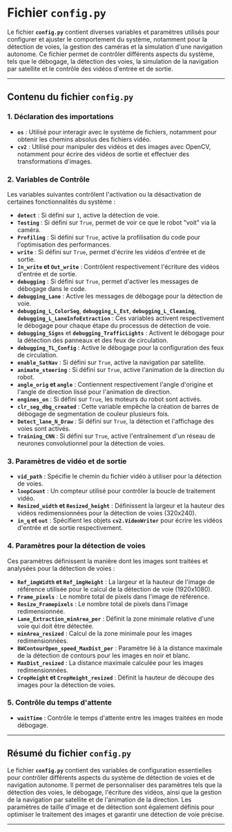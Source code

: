 # Fichier **`config.py`**

Le fichier **`config.py`** contient diverses variables et paramètres utilisés pour configurer et ajuster le comportement du système, notamment pour la détection de voies, la gestion des caméras et la simulation d'une navigation autonome. Ce fichier permet de contrôler différents aspects du système, tels que le débogage, la détection des voies, la simulation de la navigation par satellite et le contrôle des vidéos d'entrée et de sortie.

---

## **Contenu du fichier `config.py`**

### **1. Déclaration des importations**
- **`os`** : Utilisé pour interagir avec le système de fichiers, notamment pour obtenir les chemins absolus des fichiers vidéo.
- **`cv2`** : Utilisé pour manipuler des vidéos et des images avec OpenCV, notamment pour écrire des vidéos de sortie et effectuer des transformations d'images.

### **2. Variables de Contrôle**
Les variables suivantes contrôlent l'activation ou la désactivation de certaines fonctionnalités du système :

- **`detect`** : Si défini sur `1`, active la détection de voie.
- **`Testing`** : Si défini sur `True`, permet de voir ce que le robot "voit" via la caméra.
- **`Profiling`** : Si défini sur `True`, active la profilisation du code pour l'optimisation des performances.
- **`write`** : Si défini sur `True`, permet d'écrire les vidéos d'entrée et de sortie.
- **`In_write` et `Out_write`** : Contrôlent respectivement l'écriture des vidéos d'entrée et de sortie.
- **`debugging`** : Si défini sur `True`, permet d'activer les messages de débogage dans le code.
- **`debugging_Lane`** : Active les messages de débogage pour la détection de voie.
- **`debugging_L_ColorSeg`**, **`debugging_L_Est`**, **`debugging_L_Cleaning`**, **`debugging_L_LaneInfoExtraction`** : Ces variables activent respectivement le débogage pour chaque étape du processus de détection de voie.
- **`debugging_Signs`** et **`debugging_TrafficLights`** : Activent le débogage pour la détection des panneaux et des feux de circulation.
- **`debugging_TL_Config`** : Active le débogage pour la configuration des feux de circulation.
- **`enable_SatNav`** : Si défini sur `True`, active la navigation par satellite.
- **`animate_steering`** : Si défini sur `True`, active l'animation de la direction du robot.
- **`angle_orig` et `angle`** : Contiennent respectivement l'angle d'origine et l'angle de direction lissé pour l'animation de direction.
- **`engines_on`** : Si défini sur `True`, les moteurs du robot sont activés.
- **`clr_seg_dbg_created`** : Cette variable empêche la création de barres de débogage de segmentation de couleur plusieurs fois.
- **`Detect_lane_N_Draw`** : Si défini sur `True`, la détection et l'affichage des voies sont activés.
- **`Training_CNN`** : Si défini sur `True`, active l'entraînement d'un réseau de neurones convolutionnel pour la détection de voies.
  
### **3. Paramètres de vidéo et de sortie**
- **`vid_path`** : Spécifie le chemin du fichier vidéo à utiliser pour la détection de voies.
- **`loopCount`** : Un compteur utilisé pour contrôler la boucle de traitement vidéo.
- **`Resized_width` et `Resized_height`** : Définissent la largeur et la hauteur des vidéos redimensionnées pour la détection de voies (320x240).
- **`in_q` et `out`** : Spécifient les objets **`cv2.VideoWriter`** pour écrire les vidéos d'entrée et de sortie respectivement.

### **4. Paramètres pour la détection de voies**
Ces paramètres définissent la manière dont les images sont traitées et analysées pour la détection de voies :
- **`Ref_imgWidth` et `Ref_imgHeight`** : La largeur et la hauteur de l'image de référence utilisée pour le calcul de la détection de voie (1920x1080).
- **`Frame_pixels`** : Le nombre total de pixels dans l'image de référence.
- **`Resize_Framepixels`** : Le nombre total de pixels dans l'image redimensionnée.
- **`Lane_Extraction_minArea_per`** : Définit la zone minimale relative d'une voie qui doit être détectée.
- **`minArea_resized`** : Calcul de la zone minimale pour les images redimensionnées.
- **`BWContourOpen_speed_MaxDist_per`** : Paramètre lié à la distance maximale de la détection de contours pour les images en noir et blanc.
- **`MaxDist_resized`** : La distance maximale calculée pour les images redimensionnées.
- **`CropHeight` et `CropHeight_resized`** : Définit la hauteur de découpe des images pour la détection de voies.

### **5. Contrôle du temps d'attente**
- **`waitTime`** : Contrôle le temps d'attente entre les images traitées en mode débogage.

---

## **Résumé du fichier `config.py`**

Le fichier **`config.py`** contient des variables de configuration essentielles pour contrôler différents aspects du système de détection de voies et de navigation autonome. Il permet de personnaliser des paramètres tels que la détection des voies, le débogage, l'écriture des vidéos, ainsi que la gestion de la navigation par satellite et de l'animation de la direction. Les paramètres de taille d'image et de détection sont également définis pour optimiser le traitement des images et garantir une détection de voie précise.



---
